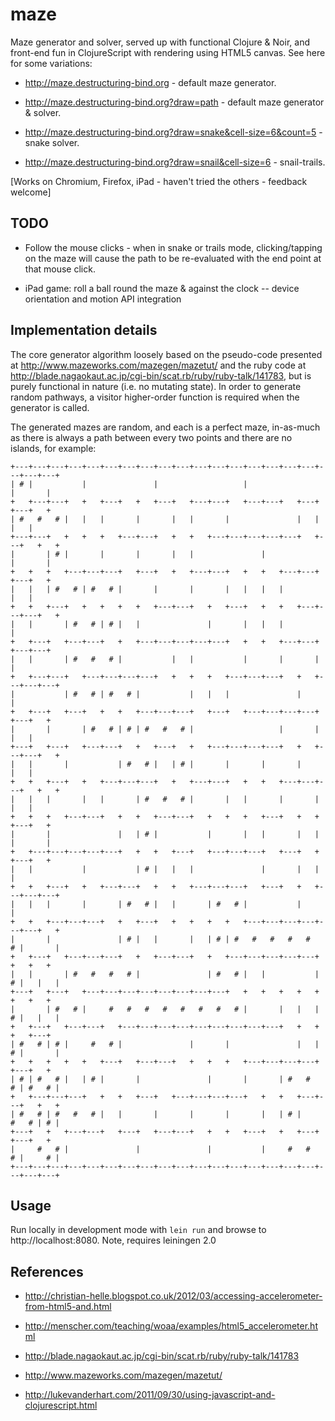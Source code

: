 # maze

Maze generator and solver, served up with functional Clojure & Noir, and
front-end fun in ClojureScript with rendering using HTML5 canvas. See here
for some variations:

* http://maze.destructuring-bind.org - default maze generator.

* http://maze.destructuring-bind.org?draw=path - default maze generator & solver.

* http://maze.destructuring-bind.org?draw=snake&cell-size=6&count=5 - snake solver.

* http://maze.destructuring-bind.org?draw=snail&cell-size=6 - snail-trails.

[Works on Chromium, Firefox, iPad - haven't tried the others - feedback welcome]

## TODO

* Follow the mouse clicks - when in snake or trails mode, clicking/tapping
  on the maze will cause the path to be re-evaluated with the end point at
  that mouse click.

* iPad game: roll a ball round the maze & against the clock -- device 
  orientation and motion API integration

## Implementation details

The core generator algorithm loosely based on the pseudo-code presented at
http://www.mazeworks.com/mazegen/mazetut/ and the ruby code at 
http://blade.nagaokaut.ac.jp/cgi-bin/scat.rb/ruby/ruby-talk/141783, but is
purely functional in nature (i.e. no mutating state). In order to generate
random pathways, a visitor higher-order function is required when the 
generator is called.

The generated mazes are random, and each is a perfect maze, in-as-much as 
there is always a path between every two points and there are no islands, 
for example:

    +---+---+---+---+---+---+---+---+---+---+---+---+---+---+---+---+---+---+---+---+
    | # |           |               |                   |                   |       |
    +   +---+---+   +   +---+   +   +---+   +---+---+   +---+---+   +---+   +---+   +
    | #   #   # |   |   |       |       |   |       |               |   |       |   |
    +---+---+   +   +   +   +---+---+   +   +   +---+---+---+---+---+   +---+   +   +
    |       | # |       |       |       |   |               |               |       |
    +   +   +   +---+---+---+   +---+   +   +---+---+   +   +   +---+---+   +---+   +
    |   |   | #   # | #   # |       |       |       |   |   |   |               |   |
    +   +   +---+   +   +   +   +   +---+---+   +   +---+   +   +   +---+---+---+   +
    |   |       | #   # | # |   |               |       |   |   |                   |
    +   +---+   +---+---+   +   +---+---+---+---+---+   +   +   +---+---+   +---+---+
    |   |       | #   #   # |           |   |           |       |       |           |
    +   +---+---+   +---+---+---+---+   +   +   +   +---+---+---+   +   +---+---+---+
    |           | #   # | #   # |           |   |   |               |               |
    +   +---+   +---+   +   +   +---+---+---+   +---+   +---+---+---+---+   +---+   +
    |       |       | #   # | # | #   #   # |                   |       |       |   |
    +---+   +---+   +---+---+   +   +---+   +   +---+---+---+---+   +   +---+---+   +
    |   |       |           | #   # |   | # |       |       |       |           |   |
    +   +   +---+   +   +---+---+---+   +   +---+---+   +   +   +---+---+---+   +   +
    |   |   |       |   |       | #   #   # |       |   |       |       |       |   |
    +   +   +   +---+---+   +   +   +---+---+   +   +   +   +---+   +   +   +---+   +
    |       |               |   | # |           |       |   |       |   |   |       |
    +   +---+---+---+---+---+   +   +   +---+   +---+---+---+   +---+   +   +---+   +
    |   |           |           | # |   |   |               |       |   |           |
    +   +   +---+   +   +---+---+   +   +   +---+---+---+   +---+   +   +---+---+---+
    |   |   |       |       | #   # |   |       | #   # |           |               |
    +   +   +---+---+---+   +   +---+   +   +   +   +   +---+---+---+---+---+---+   +
    |       |               | # |   |       |   | # | #   #   #   #   #   # |       |
    +   +---+   +---+---+---+   +   +---+---+   +   +---+---+---+---+---+   +   +   +
    |   |       | #   #   #   # |               | #   # |   |           | # |   |   |
    +---+   +---+   +---+---+---+---+---+---+---+---+   +   +   +   +   +   +   +   +
    |       | #   # |     #   #   #   #   #   #   #   # |       |   |   | # |   |   |
    +   +---+   +---+---+   +---+---+---+---+---+---+---+---+---+   +   +   +   +---+
    | #   # | # |     #   # |               |       |               |   | # |       |
    +   +   +   +   +   +---+   +---+---+   +   +   +   +---+---+---+---+   +---+   +
    | # | #   # |   | # |       |               |       |       | #   #   # | #   # |
    +   +---+---+---+   +   +   +---+   +---+---+---+---+   +   +   +---+---+   +   +
    | #   # | #   #   # |   |       |       |       |       |   | # |     #   # | # |
    +---+   +   +---+---+   +---+   +---+---+   +   +   +---+   +   +---+   +---+   +
    |     #   # |               |               |           |     #   #   # |     # |
    +---+---+---+---+---+---+---+---+---+---+---+---+---+---+---+---+---+---+---+---+

## Usage

Run locally in development mode with `lein run` and browse to http://localhost:8080.
Note, requires leiningen 2.0

## References

* http://christian-helle.blogspot.co.uk/2012/03/accessing-accelerometer-from-html5-and.html

* http://menscher.com/teaching/woaa/examples/html5_accelerometer.html 

* http://blade.nagaokaut.ac.jp/cgi-bin/scat.rb/ruby/ruby-talk/141783
 
* http://www.mazeworks.com/mazegen/mazetut/

* http://lukevanderhart.com/2011/09/30/using-javascript-and-clojurescript.html

